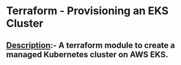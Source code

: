# Terraform - Provisioning an EKS Cluster

## <b><u>Description</u></b>:- A terraform module to create a managed Kubernetes cluster on AWS EKS.
